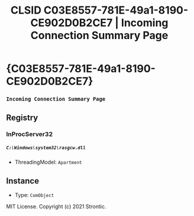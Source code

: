 ﻿---
title: "CLSID C03E8557-781E-49a1-8190-CE902D0B2CE7 | Incoming Connection Summary Page"
excerpt: What is COM-Object CLSID C03E8557-781E-49a1-8190-CE902D0B2CE7?
---

# {C03E8557-781E-49a1-8190-CE902D0B2CE7}

### `Incoming Connection Summary Page`

## Registry


### InProcServer32

##### `C:\Windows\system32\rasgcw.dll`
* ThreadingModel: `Apartment`

## Instance

* Type: `ComObject`

MIT License. Copyright (c) 2021 Strontic.


